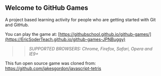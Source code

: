 ## Welcome to GitHub Games

A project based learning activity for people who are getting started with Git and GitHub.

You can play the game at: [https://githubschool.github.io/github-games/](https://EricSoderTeach.github.io/github-games-JPNBuggy)

>> _*SUPPORTED BROWSERS*: Chrome, Firefox, Safari, Opera and IE9+_

This fun open source game was cloned from: https://github.com/jakesgordon/javascript-tetris
